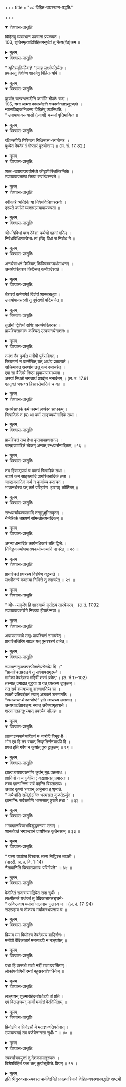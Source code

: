 +++
title = "०८ विहित-व्यवस्थान-पद्धतिः"

+++


<details open><summary>विश्वास-प्रस्तुतिः</summary>

विहितेषु व्यवस्थानं प्रपन्नानां प्रपञ्च्यते ।  
103, शृतिस्मृत्यादिविहितमनुष्ठेयं तु नैत्य(ष्ठि)कम् ॥
</details>

<details><summary>मूलम्</summary>

विहितेषु व्यवस्थानं प्रपन्नानां प्रपञ्च्यते ।  
103, शृतिस्मृत्यादिविहितमनुष्ठेयं तु नैत्य(ष्ठि)कम् ॥
</details>

<details open><summary>विश्वास-प्रस्तुतिः</summary>

" श्रुतिस्मृतिर्ममैवाज्ञे "त्याह लक्ष्मीपतिर्यतः ।  
प्रपन्नस्तु विशेषेण शास्त्रेषु विहितान्यपि ॥
</details>

<details><summary>मूलम्</summary>

" श्रुतिस्मृतिर्ममैवाज्ञे "त्याह लक्ष्मीपतिर्यतः ।  
प्रपन्नस्तु विशेषेण शास्त्रेषु विहितान्यपि ॥
</details>

<details open><summary>विश्वास-प्रस्तुतिः</summary>

कुर्यात् स्रग्बन्धनादीनि कर्माणि श्रीपतेः सदा ।  
105, यथा लक्ष्म्या स्वतन्त्रेऽपि शक्रायोक्ताऽनुपृच्छते ।  
न्यासविद्यकनिष्ठस्य विहितेषु व्यवस्थितिः ।  
“ उपायापायसन्यासी (त्यागी) मध्यमां वृत्तिमाश्रितः ॥
</details>

<details><summary>मूलम्</summary>

कुर्यात् स्रग्बन्धनादीनि कर्माणि श्रीपतेः सदा ।  
105, यथा लक्ष्म्या स्वतन्त्रेऽपि शक्रायोक्ताऽनुपृच्छते ।  
न्यासविद्यकनिष्ठस्य विहितेषु व्यवस्थितिः ।  
“ उपायापायसन्यासी (त्यागी) मध्यमां वृत्तिमाश्रितः ॥
</details>

<details open><summary>विश्वास-प्रस्तुतिः</summary>

रक्षिप्यतीति निश्चित्य निक्षिप्तस्व-स्वगोचरः ।  
बुध्येत देवदेवं तं गोप्तारं पुरुषोत्तमम् ॥ (ल. सं. 17\. 82.)
</details>

<details><summary>मूलम्</summary>

रक्षिप्यतीति निश्चित्य निक्षिप्तस्व-स्वगोचरः ।  
बुध्येत देवदेवं तं गोप्तारं पुरुषोत्तमम् ॥ (ल. सं. 17\. 82.)
</details>

<details open><summary>विश्वास-प्रस्तुतिः</summary>

शक्रः-उपायापाययोर्मध्ये कीदृशी स्थितिरम्बिके ।  
उपायापायतामेव क्रिया सर्वाऽवलम्बते ॥
</details>

<details><summary>मूलम्</summary>

शक्रः-उपायापाययोर्मध्ये कीदृशी स्थितिरम्बिके ।  
उपायापायतामेव क्रिया सर्वाऽवलम्बते ॥
</details>

<details open><summary>विश्वास-प्रस्तुतिः</summary>

स्वीकारे व्यतिरेके या निषेधविधिशास्त्रयोः ।  
दृश्यते कर्मणो व्यक्तमुपायापायरूपता ॥
</details>

<details><summary>मूलम्</summary>

स्वीकारे व्यतिरेके या निषेधविधिशास्त्रयोः ।  
दृश्यते कर्मणो व्यक्तमुपायापायरूपता ॥
</details>

<details open><summary>विश्वास-प्रस्तुतिः</summary>

श्रीः-त्रिविधां पश्य देवेश! कर्मणो गहनां गतिम् ।  
निषेधविधिशास्त्रेभ्यः तां (त्रि) विधां च निबोध मे ॥
</details>

<details><summary>मूलम्</summary>

श्रीः-त्रिविधां पश्य देवेश! कर्मणो गहनां गतिम् ।  
निषेधविधिशास्त्रेभ्यः तां (त्रि) विधां च निबोध मे ॥
</details>

<details open><summary>विश्वास-प्रस्तुतिः</summary>

अनर्थसाधनं किञ्चित् किञ्चिच्चाप्यर्थसाधनम् ।  
अनर्थपरिहाराय किञ्चित् कर्मोपदिश्यते ॥
</details>

<details><summary>मूलम्</summary>

अनर्थसाधनं किञ्चित् किञ्चिच्चाप्यर्थसाधनम् ।  
अनर्थपरिहाराय किञ्चित् कर्मोपदिश्यते ॥
</details>

<details open><summary>विश्वास-प्रस्तुतिः</summary>

त्रैराश्यं कर्मणामेवं विज्ञेयं शास्त्रचक्षुषा ।  
उपायोपायसञ्ज्ञौ तु पूर्वराशी परित्यजेत् ॥
</details>

<details><summary>मूलम्</summary>

त्रैराश्यं कर्मणामेवं विज्ञेयं शास्त्रचक्षुषा ।  
उपायोपायसञ्ज्ञौ तु पूर्वराशी परित्यजेत् ॥
</details>

<details open><summary>विश्वास-प्रस्तुतिः</summary>

तृतीयो द्विविधो राशिः अनर्थपरिहारकः ।  
प्रायश्चित्तात्मकः कश्चित् उत्पन्नानर्थनाशनः ॥
</details>

<details><summary>मूलम्</summary>

तृतीयो द्विविधो राशिः अनर्थपरिहारकः ।  
प्रायश्चित्तात्मकः कश्चित् उत्पन्नानर्थनाशनः ॥
</details>

<details open><summary>विश्वास-प्रस्तुतिः</summary>

तमंशं नैव कुर्वीत मनीषी पूर्वराशिवत् ।  
क्रियमाणं न कस्मैचित् यत् अर्थाय प्रकल्पते ।  
अक्रियावत् अनर्थाय तत्तु कर्म समाचरेत् ।  
एषा सा वैदिकी निष्ठा ह्युपायापायमध्यमा ।  
अस्यां स्थितो जगन्नाथं प्रपद्येत जनार्दनम् । (ल. तं. 17.91  
एतदुक्तं भवत्यत्र हिंसास्तेयादिकं च यत् ॥
</details>

<details><summary>मूलम्</summary>

तमंशं नैव कुर्वीत मनीषी पूर्वराशिवत् ।  
क्रियमाणं न कस्मैचित् यत् अर्थाय प्रकल्पते ।  
अक्रियावत् अनर्थाय तत्तु कर्म समाचरेत् ।  
एषा सा वैदिकी निष्ठा ह्युपायापायमध्यमा ।  
अस्यां स्थितो जगन्नाथं प्रपद्येत जनार्दनम् । (ल. तं. 17.91  
एतदुक्तं भवत्यत्र हिंसास्तेयादिकं च यत् ॥
</details>

<details open><summary>विश्वास-प्रस्तुतिः</summary>

अनर्थसाधकं कर्म काम्यं त्वर्थस्य साधकम् ।  
चित्रादिकं त (य) था कर्म साङ्ख्ययोगादिकं तथा ॥
</details>

<details><summary>मूलम्</summary>

अनर्थसाधकं कर्म काम्यं त्वर्थस्य साधकम् ।  
चित्रादिकं त (य) था कर्म साङ्ख्ययोगादिकं तथा ॥
</details>

<details open><summary>विश्वास-प्रस्तुतिः</summary>

प्रायश्चित्तं तथा द्वेधा कृतपापप्रणाशनम् ।  
चान्द्रायणादिकं त्वेकम् अन्यत् सन्ध्यार्चनादिकम् ॥ १६ ॥
</details>

<details><summary>मूलम्</summary>

प्रायश्चित्तं तथा द्वेधा कृतपापप्रणाशनम् ।  
चान्द्रायणादिकं त्वेकम् अन्यत् सन्ध्यार्चनादिकम् ॥ १६ ॥
</details>

<details open><summary>विश्वास-प्रस्तुतिः</summary>

तत्र हिंसाद्यपायं च काम्यं चित्रादिकं तथा ।  
उपायं कर्म साङ्ख्यादि प्रायश्चित्तादिकं तथा ।  
चान्द्रायणादिकं कर्म न कुर्याच्च कदाचन ।  
भाव्यनर्थस्य यत् कर्म परिहारेण (हाराय) कीर्तितम् ॥
</details>

<details><summary>मूलम्</summary>

तत्र हिंसाद्यपायं च काम्यं चित्रादिकं तथा ।  
उपायं कर्म साङ्ख्यादि प्रायश्चित्तादिकं तथा ।  
चान्द्रायणादिकं कर्म न कुर्याच्च कदाचन ।  
भाव्यनर्थस्य यत् कर्म परिहारेण (हाराय) कीर्तितम् ॥
</details>

<details open><summary>विश्वास-प्रस्तुतिः</summary>

सन्ध्यार्चापञ्चयज्ञादि तन्मुमुक्षुभिरादृतम् ।  
नैमित्तिकं चाग्रयणं सीमन्तोन्नयनादिकम् ॥
</details>

<details><summary>मूलम्</summary>

सन्ध्यार्चापञ्चयज्ञादि तन्मुमुक्षुभिरादृतम् ।  
नैमित्तिकं चाग्रयणं सीमन्तोन्नयनादिकम् ॥
</details>

<details open><summary>विश्वास-प्रस्तुतिः</summary>

अग्न्याधानादिकं कार्यमधिकारे सति द्विजैः ।  
निषिद्धकाम्योपायाख्यकर्माण्यन्यानि नाचरेत् ॥ २० ॥
</details>

<details><summary>मूलम्</summary>

अग्न्याधानादिकं कार्यमधिकारे सति द्विजैः ।  
निषिद्धकाम्योपायाख्यकर्माण्यन्यानि नाचरेत् ॥ २० ॥
</details>

<details open><summary>विश्वास-प्रस्तुतिः</summary>

प्रायश्चित्तं प्रपन्नस्य विशेषेण यदुच्यते ।  
लक्ष्मीतन्त्रे कमलया निमित्ते तु तदाचरेत् ॥ २१ ॥
</details>

<details><summary>मूलम्</summary>

प्रायश्चित्तं प्रपन्नस्य विशेषेण यदुच्यते ।  
लक्ष्मीतन्त्रे कमलया निमित्ते तु तदाचरेत् ॥ २१ ॥
</details>

<details open><summary>विश्वास-प्रस्तुतिः</summary>

“ श्रीः--सकृदेव हि शास्त्रार्थः कृतोऽयं तारयेन्नरम् । (ल.तं. 17.92  
उपायापायसंयोगे निष्ठया हीयतेऽनया ॥
</details>

<details><summary>मूलम्</summary>

“ श्रीः--सकृदेव हि शास्त्रार्थः कृतोऽयं तारयेन्नरम् । (ल.तं. 17.92  
उपायापायसंयोगे निष्ठया हीयतेऽनया ॥
</details>

<details open><summary>विश्वास-प्रस्तुतिः</summary>

अपायसम्प्लवे सद्यः प्रायश्चित्तं समाचरेत् ।  
प्रायश्चित्तिरिय साऽत्र यत् पुनश्शरणं व्रजेत् ॥
</details>

<details><summary>मूलम्</summary>

अपायसम्प्लवे सद्यः प्रायश्चित्तं समाचरेत् ।  
प्रायश्चित्तिरिय साऽत्र यत् पुनश्शरणं व्रजेत् ॥
</details>

<details open><summary>विश्वास-प्रस्तुतिः</summary>

उपायानामुपायत्वस्वीकारेऽप्येतदेव हि ।"  
"प्रायश्चित्तप्रसङ्गे तु सर्वपापसमुद्भवे ।  
मामेकां देवदेवस्य महिषीं शरणं व्रजेत्"। (ल. तं 17-102)  
तस्मात् प्रमादात् बुद्धया वा यत् प्रपन्नस्य दुष्कृतम् ।  
तत् सर्वं शमयत्याशु शरणागतिरेव सा ।  
शक्तौ प्रतिपदोक्तं स्यात् अशक्तौ शरणागतिः ।  
"अनन्यसाध्ये स्वाभीष्टे” इति न्यासस्य लक्षणात् ।  
अन्यथाऽतिप्रसङ्गः स्यात् अवैष्णवगृहाशने ।  
शरणागतहन्तुः स्यात् प्रपत्त्यैव परिग्रहः ॥
</details>

<details><summary>मूलम्</summary>

उपायानामुपायत्वस्वीकारेऽप्येतदेव हि ।"  
"प्रायश्चित्तप्रसङ्गे तु सर्वपापसमुद्भवे ।  
मामेकां देवदेवस्य महिषीं शरणं व्रजेत्"। (ल. तं 17-102)  
तस्मात् प्रमादात् बुद्धया वा यत् प्रपन्नस्य दुष्कृतम् ।  
तत् सर्वं शमयत्याशु शरणागतिरेव सा ।  
शक्तौ प्रतिपदोक्तं स्यात् अशक्तौ शरणागतिः ।  
"अनन्यसाध्ये स्वाभीष्टे” इति न्यासस्य लक्षणात् ।  
अन्यथाऽतिप्रसङ्गः स्यात् अवैष्णवगृहाशने ।  
शरणागतहन्तुः स्यात् प्रपत्त्यैव परिग्रहः ॥
</details>

<details open><summary>विश्वास-प्रस्तुतिः</summary>

ज्ञात्वाऽप्यपाये पातित्यं यः करोति विमूढधीः ।  
भोग एव हि तत्र स्यात् निष्कृतिर्नानयाऽपि हि ।  
प्रपन्न इति गर्वेण न कुर्यात् पुरु दुष्कृतम् ॥ २९ ॥
</details>

<details><summary>मूलम्</summary>

ज्ञात्वाऽप्यपाये पातित्यं यः करोति विमूढधीः ।  
भोग एव हि तत्र स्यात् निष्कृतिर्नानयाऽपि हि ।  
प्रपन्न इति गर्वेण न कुर्यात् पुरु दुष्कृतम् ॥ २९ ॥
</details>

<details open><summary>विश्वास-प्रस्तुतिः</summary>

ज्ञात्वाऽप्यपायकर्माणि कुर्वन् मूढः पतत्यधः ।  
ज्ञानिनो न च कुर्वन्ति ; यद्यज्ञानात् प्रमादतः ।  
तच्च ज्ञानाग्निना सर्व दहन्ति विमलाशयाः ।  
अत्राह कृष्णो भगवान् अर्जुनाय तु शृण्वते.  
" यथैधांसि समिद्धोऽग्निः भस्मसात् कुरुतेऽर्जुन ।  
ज्ञानाग्निः सर्वकर्माणि भस्मसात् कुरुते तथा " ॥ ३२ ॥
</details>

<details><summary>मूलम्</summary>

ज्ञात्वाऽप्यपायकर्माणि कुर्वन् मूढः पतत्यधः ।  
ज्ञानिनो न च कुर्वन्ति ; यद्यज्ञानात् प्रमादतः ।  
तच्च ज्ञानाग्निना सर्व दहन्ति विमलाशयाः ।  
अत्राह कृष्णो भगवान् अर्जुनाय तु शृण्वते.  
" यथैधांसि समिद्धोऽग्निः भस्मसात् कुरुतेऽर्जुन ।  
ज्ञानाग्निः सर्वकर्माणि भस्मसात् कुरुते तथा " ॥ ३२ ॥
</details>

<details open><summary>विश्वास-प्रस्तुतिः</summary>

भगवज्ञानविस्रम्भविशुद्धमनसां सताम् ।  
शास्त्रोक्तं भगवज्ज्ञानं प्रायश्चित्तं कृतैनसाम् ॥ ३३ ॥
</details>

<details><summary>मूलम्</summary>

भगवज्ञानविस्रम्भविशुद्धमनसां सताम् ।  
शास्त्रोक्तं भगवज्ज्ञानं प्रायश्चित्तं कृतैनसाम् ॥ ३३ ॥
</details>

<details open><summary>विश्वास-प्रस्तुतिः</summary>

“ यस्य यावांश्च विश्वासः तस्य सिद्धिश्च तावती ।  
(नारदी. अ. ब्र. वि. 1-14)  
नैतावानिति विश्वासप्रभावः परिमीयते" ॥ ३४ ॥
</details>

<details><summary>मूलम्</summary>

“ यस्य यावांश्च विश्वासः तस्य सिद्धिश्च तावती ।  
(नारदी. अ. ब्र. वि. 1-14)  
नैतावानिति विश्वासप्रभावः परिमीयते" ॥ ३४ ॥
</details>

<details open><summary>विश्वास-प्रस्तुतिः</summary>

वेदोदितं सदाचारमाद्रियेत सदा सुधीः ।  
लक्ष्मीतन्त्रे यथोक्तं तु वैदिकाचारलङ्घने-  
" अविप्लवाय धर्माणां पालनाय कुलस्य च । (ल. तं. 17-94)  
सङ्ग्रहाय च लोकस्य मर्यादास्थापनाय च ॥
</details>

<details><summary>मूलम्</summary>

वेदोदितं सदाचारमाद्रियेत सदा सुधीः ।  
लक्ष्मीतन्त्रे यथोक्तं तु वैदिकाचारलङ्घने-  
" अविप्लवाय धर्माणां पालनाय कुलस्य च । (ल. तं. 17-94)  
सङ्ग्रहाय च लोकस्य मर्यादास्थापनाय च ॥
</details>

<details open><summary>विश्वास-प्रस्तुतिः</summary>

प्रियाय मम विष्णोश्च देवदेवस्य शार्ङ्गिणः ।  
मनीषी वैदिकाचारं मनसाऽपि न लङ्घयेत् ॥
</details>

<details><summary>मूलम्</summary>

प्रियाय मम विष्णोश्च देवदेवस्य शार्ङ्गिणः ।  
मनीषी वैदिकाचारं मनसाऽपि न लङ्घयेत् ॥
</details>

<details open><summary>विश्वास-प्रस्तुतिः</summary>

यथा हि वल्लभो राज्ञो नदीं राज्ञा प्रवर्तिताम् ।  
लोकोपयोगिनीं रम्यां बहुसस्यविवर्धिनीम् ॥
</details>

<details><summary>मूलम्</summary>

यथा हि वल्लभो राज्ञो नदीं राज्ञा प्रवर्तिताम् ।  
लोकोपयोगिनीं रम्यां बहुसस्यविवर्धिनीम् ॥
</details>

<details open><summary>विश्वास-प्रस्तुतिः</summary>

लङ्घयन् शूलमारोहेदनपेक्षोऽपि तां प्रति ।  
एवं विलङ्घयन् मर्त्यो मर्यादां वेदनिर्मिताम् ॥
</details>

<details><summary>मूलम्</summary>

लङ्घयन् शूलमारोहेदनपेक्षोऽपि तां प्रति ।  
एवं विलङ्घयन् मर्त्यो मर्यादां वेदनिर्मिताम् ॥
</details>

<details open><summary>विश्वास-प्रस्तुतिः</summary>

प्रियोऽपि न प्रियोऽसौ मे मदाज्ञाव्यतिवर्तनात् ।  
उपायत्वग्रहं तत्र वर्जयेन्मनसा सुधीः " ॥ ४० ॥
</details>

<details><summary>मूलम्</summary>

प्रियोऽपि न प्रियोऽसौ मे मदाज्ञाव्यतिवर्तनात् ।  
उपायत्वग्रहं तत्र वर्जयेन्मनसा सुधीः " ॥ ४० ॥
</details>

<details open><summary>विश्वास-प्रस्तुतिः</summary>

स्ववर्णाश्रमयुक्तं तु देशकालानुरूपतः ।  
विशेषविहितं यच्च तत् कुर्याच्छ्रीपतेः प्रियम् ॥ ११ ॥
</details>

<details><summary>मूलम्</summary>

स्ववर्णाश्रमयुक्तं तु देशकालानुरूपतः ।  
विशेषविहितं यच्च तत् कुर्याच्छ्रीपतेः प्रियम् ॥ ११ ॥
</details>
इति श्रीगुरुवरवात्स्यवरदाचार्यविरचिते  
प्रपन्नपारिजाते विहितव्यवस्थानपद्धतिः अष्टमी  